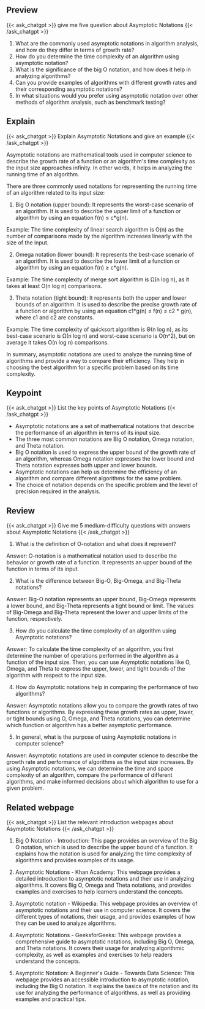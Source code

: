 ## Preview
{{< ask_chatgpt >}}
give me five question about Asymptotic Notations
{{< /ask_chatgpt >}}



1. What are the commonly used asymptotic notations in algorithm analysis, and how do they differ in terms of growth rate?
2. How do you determine the time complexity of an algorithm using asymptotic notation?
3. What is the significance of the big O notation, and how does it help in analyzing algorithms?
4. Can you provide examples of algorithms with different growth rates and their corresponding asymptotic notations?
5. In what situations would you prefer using asymptotic notation over other methods of algorithm analysis, such as benchmark testing?   

## Explain
{{< ask_chatgpt >}}
Explain Asymptotic Notations and give an example
{{< /ask_chatgpt >}}



Asymptotic notations are mathematical tools used in computer science to describe the growth rate of a function or an algorithm's time complexity as the input size approaches infinity. In other words, it helps in analyzing the running time of an algorithm.

There are three commonly used notations for representing the running time of an algorithm related to its input size:

1. Big O notation (upper bound): It represents the worst-case scenario of an algorithm. It is used to describe the upper limit of a function or algorithm by using an equation f(n) ≤ c*g(n).

Example: The time complexity of linear search algorithm is O(n) as the number of comparisons made by the algorithm increases linearly with the size of the input.

2. Omega notation (lower bound): It represents the best-case scenario of an algorithm. It is used to describe the lower limit of a function or algorithm by using an equation f(n) ≥ c*g(n).

Example: The time complexity of merge sort algorithm is Ω(n log n), as it takes at least O(n log n) comparisons.

3. Theta notation (tight bound): It represents both the upper and lower bounds of an algorithm. It is used to describe the precise growth rate of a function or algorithm by using an equation c1*g(n) ≤ f(n) ≤ c2 * g(n), where c1 and c2 are constants.

Example: The time complexity of quicksort algorithm is Θ(n log n), as its best-case scenario is Ω(n log n) and worst-case scenario is O(n^2), but on average it takes O(n log n) comparisons.

In summary, asymptotic notations are used to analyze the running time of algorithms and provide a way to compare their efficiency. They help in choosing the best algorithm for a specific problem based on its time complexity.   

## Keypoint
{{< ask_chatgpt >}}
List the key points of Asymptotic Notations
{{< /ask_chatgpt >}}



- Asymptotic notations are a set of mathematical notations that describe the performance of an algorithm in terms of its input size.
- The three most common notations are Big O notation, Omega notation, and Theta notation.
- Big O notation is used to express the upper bound of the growth rate of an algorithm, whereas Omega notation expresses the lower bound and Theta notation expresses both upper and lower bounds.
- Asymptotic notations can help us determine the efficiency of an algorithm and compare different algorithms for the same problem.
- The choice of notation depends on the specific problem and the level of precision required in the analysis.   

## Review
{{< ask_chatgpt >}}
Give me 5 medium-difficulty questions with answers about Asymptotic Notations
{{< /ask_chatgpt >}}



1. What is the definition of O-notation and what does it represent?

Answer: O-notation is a mathematical notation used to describe the behavior or growth rate of a function. It represents an upper bound of the function in terms of its input.

2. What is the difference between Big-O, Big-Omega, and Big-Theta notations?

Answer: Big-O notation represents an upper bound, Big-Omega represents a lower bound, and Big-Theta represents a tight bound or limit. The values of Big-Omega and Big-Theta represent the lower and upper limits of the function, respectively.

3. How do you calculate the time complexity of an algorithm using Asymptotic notations?

Answer: To calculate the time complexity of an algorithm, you first determine the number of operations performed in the algorithm as a function of the input size. Then, you can use Asymptotic notations like O, Omega, and Theta to express the upper, lower, and tight bounds of the algorithm with respect to the input size.

4. How do Asymptotic notations help in comparing the performance of two algorithms?

Answer: Asymptotic notations allow you to compare the growth rates of two functions or algorithms. By expressing these growth rates as upper, lower, or tight bounds using O, Omega, and Theta notations, you can determine which function or algorithm has a better asymptotic performance.

5. In general, what is the purpose of using Asymptotic notations in computer science?

Answer: Asymptotic notations are used in computer science to describe the growth rate and performance of algorithms as the input size increases. By using Asymptotic notations, we can determine the time and space complexity of an algorithm, compare the performance of different algorithms, and make informed decisions about which algorithm to use for a given problem.   

## Related webpage
{{< ask_chatgpt >}}
List the relevant introduction webpages about Asymptotic Notations
{{< /ask_chatgpt >}}



1. Big O Notation - Introduction: This page provides an overview of the Big O notation, which is used to describe the upper bound of a function. It explains how the notation is used for analyzing the time complexity of algorithms and provides examples of its usage.

2. Asymptotic Notations - Khan Academy: This webpage provides a detailed introduction to asymptotic notations and their use in analyzing algorithms. It covers Big O, Omega and Theta notations, and provides examples and exercises to help learners understand the concepts.

3. Asymptotic notation - Wikipedia: This webpage provides an overview of asymptotic notations and their use in computer science. It covers the different types of notations, their usage, and provides examples of how they can be used to analyze algorithms.

4. Asymptotic Notations - GeeksforGeeks: This webpage provides a comprehensive guide to asymptotic notations, including Big O, Omega, and Theta notations. It covers their usage for analyzing algorithmic complexity, as well as examples and exercises to help readers understand the concepts.

5. Asymptotic Notation: A Beginner's Guide - Towards Data Science: This webpage provides an accessible introduction to asymptotic notation, including the Big O notation. It explains the basics of the notation and its use for analyzing the performance of algorithms, as well as providing examples and practical tips.   

